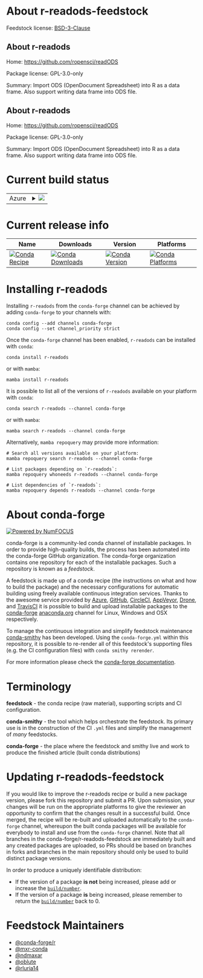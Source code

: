 About r-readods-feedstock
=========================

Feedstock license: [BSD-3-Clause](https://github.com/conda-forge/r-readods-feedstock/blob/main/LICENSE.txt)


About r-readods
---------------

Home: https://github.com/ropensci/readODS

Package license: GPL-3.0-only

Summary: Import ODS (OpenDocument Spreadsheet) into R as a data frame. Also support writing data frame into ODS file.

About r-readods
---------------

Home: https://github.com/ropensci/readODS

Package license: GPL-3.0-only

Summary: Import ODS (OpenDocument Spreadsheet) into R as a data frame. Also support writing data frame into ODS file.

Current build status
====================


<table>
    
  <tr>
    <td>Azure</td>
    <td>
      <details>
        <summary>
          <a href="https://dev.azure.com/conda-forge/feedstock-builds/_build/latest?definitionId=9939&branchName=main">
            <img src="https://dev.azure.com/conda-forge/feedstock-builds/_apis/build/status/r-readods-feedstock?branchName=main">
          </a>
        </summary>
        <table>
          <thead><tr><th>Variant</th><th>Status</th></tr></thead>
          <tbody><tr>
              <td>linux_64_r_base4.3</td>
              <td>
                <a href="https://dev.azure.com/conda-forge/feedstock-builds/_build/latest?definitionId=9939&branchName=main">
                  <img src="https://dev.azure.com/conda-forge/feedstock-builds/_apis/build/status/r-readods-feedstock?branchName=main&jobName=linux&configuration=linux%20linux_64_r_base4.3" alt="variant">
                </a>
              </td>
            </tr><tr>
              <td>linux_64_r_base4.4</td>
              <td>
                <a href="https://dev.azure.com/conda-forge/feedstock-builds/_build/latest?definitionId=9939&branchName=main">
                  <img src="https://dev.azure.com/conda-forge/feedstock-builds/_apis/build/status/r-readods-feedstock?branchName=main&jobName=linux&configuration=linux%20linux_64_r_base4.4" alt="variant">
                </a>
              </td>
            </tr><tr>
              <td>osx_64_r_base4.3</td>
              <td>
                <a href="https://dev.azure.com/conda-forge/feedstock-builds/_build/latest?definitionId=9939&branchName=main">
                  <img src="https://dev.azure.com/conda-forge/feedstock-builds/_apis/build/status/r-readods-feedstock?branchName=main&jobName=osx&configuration=osx%20osx_64_r_base4.3" alt="variant">
                </a>
              </td>
            </tr><tr>
              <td>osx_64_r_base4.4</td>
              <td>
                <a href="https://dev.azure.com/conda-forge/feedstock-builds/_build/latest?definitionId=9939&branchName=main">
                  <img src="https://dev.azure.com/conda-forge/feedstock-builds/_apis/build/status/r-readods-feedstock?branchName=main&jobName=osx&configuration=osx%20osx_64_r_base4.4" alt="variant">
                </a>
              </td>
            </tr><tr>
              <td>win_64_r_base4.3</td>
              <td>
                <a href="https://dev.azure.com/conda-forge/feedstock-builds/_build/latest?definitionId=9939&branchName=main">
                  <img src="https://dev.azure.com/conda-forge/feedstock-builds/_apis/build/status/r-readods-feedstock?branchName=main&jobName=win&configuration=win%20win_64_r_base4.3" alt="variant">
                </a>
              </td>
            </tr><tr>
              <td>win_64_r_base4.4</td>
              <td>
                <a href="https://dev.azure.com/conda-forge/feedstock-builds/_build/latest?definitionId=9939&branchName=main">
                  <img src="https://dev.azure.com/conda-forge/feedstock-builds/_apis/build/status/r-readods-feedstock?branchName=main&jobName=win&configuration=win%20win_64_r_base4.4" alt="variant">
                </a>
              </td>
            </tr>
          </tbody>
        </table>
      </details>
    </td>
  </tr>
</table>

Current release info
====================

| Name | Downloads | Version | Platforms |
| --- | --- | --- | --- |
| [![Conda Recipe](https://img.shields.io/badge/recipe-r--readods-green.svg)](https://anaconda.org/conda-forge/r-readods) | [![Conda Downloads](https://img.shields.io/conda/dn/conda-forge/r-readods.svg)](https://anaconda.org/conda-forge/r-readods) | [![Conda Version](https://img.shields.io/conda/vn/conda-forge/r-readods.svg)](https://anaconda.org/conda-forge/r-readods) | [![Conda Platforms](https://img.shields.io/conda/pn/conda-forge/r-readods.svg)](https://anaconda.org/conda-forge/r-readods) |

Installing r-readods
====================

Installing `r-readods` from the `conda-forge` channel can be achieved by adding `conda-forge` to your channels with:

```
conda config --add channels conda-forge
conda config --set channel_priority strict
```

Once the `conda-forge` channel has been enabled, `r-readods` can be installed with `conda`:

```
conda install r-readods
```

or with `mamba`:

```
mamba install r-readods
```

It is possible to list all of the versions of `r-readods` available on your platform with `conda`:

```
conda search r-readods --channel conda-forge
```

or with `mamba`:

```
mamba search r-readods --channel conda-forge
```

Alternatively, `mamba repoquery` may provide more information:

```
# Search all versions available on your platform:
mamba repoquery search r-readods --channel conda-forge

# List packages depending on `r-readods`:
mamba repoquery whoneeds r-readods --channel conda-forge

# List dependencies of `r-readods`:
mamba repoquery depends r-readods --channel conda-forge
```


About conda-forge
=================

[![Powered by
NumFOCUS](https://img.shields.io/badge/powered%20by-NumFOCUS-orange.svg?style=flat&colorA=E1523D&colorB=007D8A)](https://numfocus.org)

conda-forge is a community-led conda channel of installable packages.
In order to provide high-quality builds, the process has been automated into the
conda-forge GitHub organization. The conda-forge organization contains one repository
for each of the installable packages. Such a repository is known as a *feedstock*.

A feedstock is made up of a conda recipe (the instructions on what and how to build
the package) and the necessary configurations for automatic building using freely
available continuous integration services. Thanks to the awesome service provided by
[Azure](https://azure.microsoft.com/en-us/services/devops/), [GitHub](https://github.com/),
[CircleCI](https://circleci.com/), [AppVeyor](https://www.appveyor.com/),
[Drone](https://cloud.drone.io/welcome), and [TravisCI](https://travis-ci.com/)
it is possible to build and upload installable packages to the
[conda-forge](https://anaconda.org/conda-forge) [anaconda.org](https://anaconda.org/)
channel for Linux, Windows and OSX respectively.

To manage the continuous integration and simplify feedstock maintenance
[conda-smithy](https://github.com/conda-forge/conda-smithy) has been developed.
Using the ``conda-forge.yml`` within this repository, it is possible to re-render all of
this feedstock's supporting files (e.g. the CI configuration files) with ``conda smithy rerender``.

For more information please check the [conda-forge documentation](https://conda-forge.org/docs/).

Terminology
===========

**feedstock** - the conda recipe (raw material), supporting scripts and CI configuration.

**conda-smithy** - the tool which helps orchestrate the feedstock.
                   Its primary use is in the construction of the CI ``.yml`` files
                   and simplify the management of *many* feedstocks.

**conda-forge** - the place where the feedstock and smithy live and work to
                  produce the finished article (built conda distributions)


Updating r-readods-feedstock
============================

If you would like to improve the r-readods recipe or build a new
package version, please fork this repository and submit a PR. Upon submission,
your changes will be run on the appropriate platforms to give the reviewer an
opportunity to confirm that the changes result in a successful build. Once
merged, the recipe will be re-built and uploaded automatically to the
`conda-forge` channel, whereupon the built conda packages will be available for
everybody to install and use from the `conda-forge` channel.
Note that all branches in the conda-forge/r-readods-feedstock are
immediately built and any created packages are uploaded, so PRs should be based
on branches in forks and branches in the main repository should only be used to
build distinct package versions.

In order to produce a uniquely identifiable distribution:
 * If the version of a package **is not** being increased, please add or increase
   the [``build/number``](https://docs.conda.io/projects/conda-build/en/latest/resources/define-metadata.html#build-number-and-string).
 * If the version of a package **is** being increased, please remember to return
   the [``build/number``](https://docs.conda.io/projects/conda-build/en/latest/resources/define-metadata.html#build-number-and-string)
   back to 0.

Feedstock Maintainers
=====================

* [@conda-forge/r](https://github.com/orgs/conda-forge/teams/r/)
* [@mxr-conda](https://github.com/mxr-conda/)
* [@ndmaxar](https://github.com/ndmaxar/)
* [@oblute](https://github.com/oblute/)
* [@rluria14](https://github.com/rluria14/)

